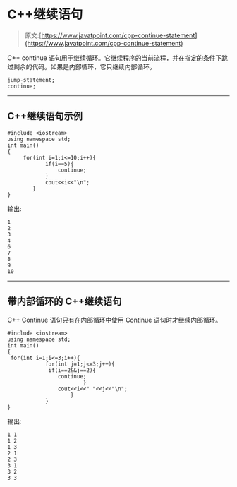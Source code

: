 # C++继续语句

> 原文:[https://www.javatpoint.com/cpp-continue-statement](https://www.javatpoint.com/cpp-continue-statement)

C++ continue 语句用于继续循环。它继续程序的当前流程，并在指定的条件下跳过剩余的代码。如果是内部循环，它只继续内部循环。

```
jump-statement;    
continue;   

```

* * *

## C++继续语句示例

```
#include <iostream>
using namespace std;
int main()
{
     for(int i=1;i<=10;i++){    
            if(i==5){    
                continue;    
            }    
            cout<<i<<"\n";    
        }      
}

```

输出:

```
1
2
3
4
6
7
8
9
10

```

* * *

## 带内部循环的 C++继续语句

C++ Continue 语句只有在内部循环中使用 Continue 语句时才继续内部循环。

```
#include <iostream>
using namespace std;
int main()
{
 for(int i=1;i<=3;i++){      
            for(int j=1;j<=3;j++){      
             if(i==2&&j==2){      
                continue;      
                        }      
                cout<<i<<" "<<j<<"\n";                
                    }      
            }          
}

```

输出:

```
1 1
1 2
1 3
2 1
2 3
3 1
3 2
3 3

```